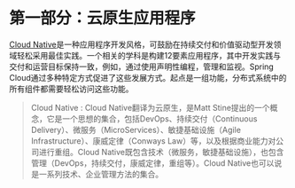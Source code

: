 # 第一部分：云原生应用程序

[Cloud Native][cn]是一种应用程序开发风格，可鼓励在持续交付和价值驱动型开发领域轻松采用最佳实践。一个相关的学科是构建12要素应用程序，其中开发实践与交付和运营目标保持一致，例如，通过使用声明性编程，管理和监视。Spring Cloud通过多种特定方式促进了这些发展方式。起点是一组功能，分布式系统中的所有组件都需要轻松访问这些功能。

> Cloud Native : Cloud Native翻译为云原生，是Matt Stine提出的一个概念，它是一个思想的集合，包括DevOps、持续交付（Continuous Delivery）、微服务（MicroServices）、敏捷基础设施（Agile Infrastructure）、康威定律（Conways Law）等，以及根据商业能力对公司进行重组。Cloud Native既包含技术（微服务，敏捷基础设施），也包含管理（DevOps，持续交付，康威定律，重组等）。Cloud Native也可以说是一系列技术、企业管理方法的集合。


[cn]: https://tanzu.vmware.com/content/ebooks/migrating-to-cloud-native-application-architectures
